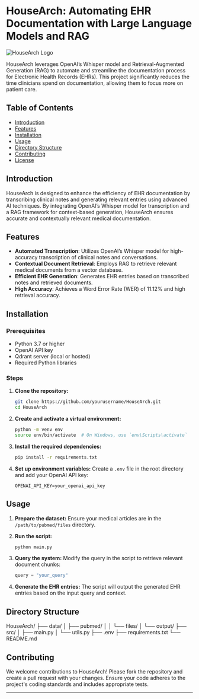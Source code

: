 # HouseArch: Automating EHR Documentation with Large Language Models and RAG

![HouseArch Logo](path/to/logo.png)

HouseArch leverages OpenAI’s Whisper model and Retrieval-Augmented Generation (RAG) to automate and streamline the documentation process for Electronic Health Records (EHRs). This project significantly reduces the time clinicians spend on documentation, allowing them to focus more on patient care.

## Table of Contents
- [Introduction](#introduction)
- [Features](#features)
- [Installation](#installation)
- [Usage](#usage)
- [Directory Structure](#directory-structure)
- [Contributing](#contributing)
- [License](#license)

## Introduction
HouseArch is designed to enhance the efficiency of EHR documentation by transcribing clinical notes and generating relevant entries using advanced AI techniques. By integrating OpenAI’s Whisper model for transcription and a RAG framework for context-based generation, HouseArch ensures accurate and contextually relevant medical documentation.

## Features
- **Automated Transcription**: Utilizes OpenAI’s Whisper model for high-accuracy transcription of clinical notes and conversations.
- **Contextual Document Retrieval**: Employs RAG to retrieve relevant medical documents from a vector database.
- **Efficient EHR Generation**: Generates EHR entries based on transcribed notes and retrieved documents.
- **High Accuracy**: Achieves a Word Error Rate (WER) of 11.12% and high retrieval accuracy.

## Installation
### Prerequisites
- Python 3.7 or higher
- OpenAI API key
- Qdrant server (local or hosted)
- Required Python libraries

### Steps
1. **Clone the repository:**
    ```bash
    git clone https://github.com/yourusername/HouseArch.git
    cd HouseArch
    ```

2. **Create and activate a virtual environment:**
    ```bash
    python -m venv env
    source env/bin/activate  # On Windows, use `env\Scripts\activate`
    ```

3. **Install the required dependencies:**
    ```bash
    pip install -r requirements.txt
    ```

4. **Set up environment variables:**
    Create a `.env` file in the root directory and add your OpenAI API key:
    ```env
    OPENAI_API_KEY=your_openai_api_key
    ```

## Usage
1. **Prepare the dataset:**
    Ensure your medical articles are in the `/path/to/pubmed/files` directory.

2. **Run the script:**
    ```bash
    python main.py
    ```

3. **Query the system:**
    Modify the query in the script to retrieve relevant document chunks:
    ```python
    query = "your_query"
    ```

4. **Generate the EHR entries:**
    The script will output the generated EHR entries based on the input query and context.

## Directory Structure

HouseArch/
├── data/
│   ├── pubmed/
│   │   └── files/
│   └── output/
├── src/
│   ├── main.py
│   └── utils.py
├── .env
├── requirements.txt
└── README.md

## Contributing
We welcome contributions to HouseArch! Please fork the repository and create a pull request with your changes. Ensure your code adheres to the project's coding standards and includes appropriate tests.

---
